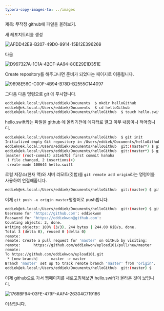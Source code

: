 ```yaml
---
typora-copy-images-to: ../images
---
```




제목: 무작정 github에 파일을 올려보기.

새 레포지토리를 생성

![AFDD42E9-B207-49D0-9914-15B12E396269](/Users/eddiek/Documents/ever8greener.github.io/images/AFDD42E9-B207-49D0-9914-15B12E396269.png)

다음

![D997327A-1C1A-42CF-AA94-8CE29E1D351E](/Users/eddiek/Documents/ever8greener.github.io/images/D997327A-1C1A-42CF-AA94-8CE29E1D351E.png)

Create repository를 해주고나면 준비가 되었다는 페이지로 이동됩니다.

![9898E56C-C00F-4B94-B78D-B2555C144097](/Users/eddiek/Documents/ever8greener.github.io/images/9898E56C-C00F-4B94-B78D-B2555C144097.png)

그다음 다음 명령오로 git 에 푸시합니다.

```bash
eddiek@ek.local:/Users/eddiek/Documents  $ mkdir helloGithub
eddiek@ek.local:/Users/eddiek/Documents  $ cd helloGithub
eddiek@ek.local:/Users/eddiek/Documents/helloGithub  $ touch hello.swift
```

hello.swift라는 파일을 github 에 올리기전에 에디터로 열고 아무 내용이나 적어줍니다.


```bash
eddiek@ek.local:/Users/eddiek/Documents/helloGithub  $ git init
Initialized empty Git repository in /Users/eddiek/Documents/helloGithub/.git/
eddiek@ek.local:/Users/eddiek/Documents/helloGithub  git:(master*) $ git add .
eddiek@ek.local:/Users/eddiek/Documents/helloGithub  git:(master*) $ git commit -m "first commit hahaha"
[master (root-commit) a31eb7b] first commit hahaha
 1 file changed, 2 insertions(+)
 create mode 100644 hello.swift
```
로컬 저장소(현재 맥)와 서버 리모트(깃헙)를 `git remote add origin`라는 명령어를 사용하여 연결해줍니다.
```bash
eddiek@ek.local:/Users/eddiek/Documents/helloGithub  git:(master) $ git remote add origin https://github.com/eddiekwon/upload101.git
```
이제 `git push -u origin master`명령어로 push합니다.

```bash
eddiek@ek.local:/Users/eddiek/Documents/helloGithub  git:(master) $ git push -u origin master
Username for 'https://github.com': eddiekwon
Password for 'https://eddiekwon@github.com':
Counting objects: 3, done.
Writing objects: 100% (3/3), 244 bytes | 244.00 KiB/s, done.
Total 3 (delta 0), reused 0 (delta 0)
remote:
remote: Create a pull request for 'master' on GitHub by visiting:
remote:      https://github.com/eddiekwon/upload101/pull/new/master
remote:
To https://github.com/eddiekwon/upload101.git
 * [new branch]      master -> master
Branch 'master' set up to track remote branch 'master' from 'origin'.
eddiek@ek.local:/Users/eddiek/Documents/helloGithub  git:(master) $
```

이제 github으로 가서 웹페이지를 새로고침해보면 hello.swift가 올라온 것이 보입니다.

![1769BF94-03FE-479F-AAF4-26304C719186](/Users/eddiek/Documents/ever8greener.github.io/images/1769BF94-03FE-479F-AAF4-26304C719186.png)

이상입니다.
